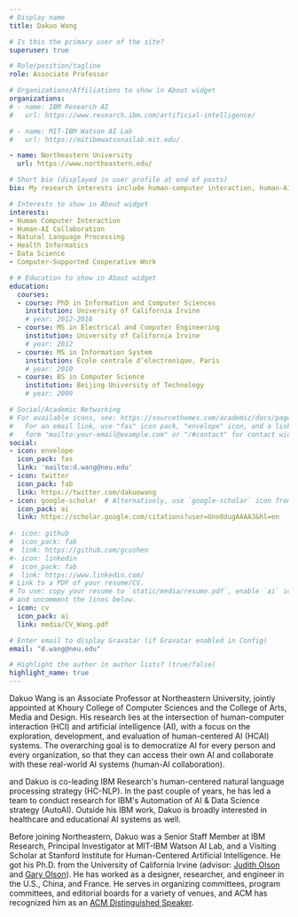 ```yaml
---
# Display name
title: Dakuo Wang

# Is this the primary user of the site?
superuser: true

# Role/position/tagline
role: Associate Professor

# Organizations/Affiliations to show in About widget
organizations:
# - name: IBM Research AI
#   url: https://www.research.ibm.com/artificial-intelligence/

# - name: MIT-IBM Watson AI Lab
#   url: https://mitibmwatsonailab.mit.edu/

- name: Northeastern University
  url: https://www.northeastern.edu/

# Short bio (displayed in user profile at end of posts)
bio: My research interests include human-computer interaction, human-AI collaboration, natural language processing, health informatics, data science, and computer-supported cooperative work.

# Interests to show in About widget
interests:
- Human Computer Interaction
- Human-AI Collaboration
- Natural Language Processing
- Health Informatics
- Data Science
- Computer-Supported Cooperative Work

# # Education to show in About widget
education:
  courses:
  - course: PhD in Information and Computer Sciences
    institution: University of California Irvine
    # year: 2012-2016
  - course: MS in Electrical and Computer Engineering
    institution: University of California Irvine
    # year: 2012
  - course: MS in Information System
    institution: École centrale d’électronique, Paris
    # year: 2010
  - course: BS in Computer Science
    institution: Beijing University of Technology
    # year: 2009

# Social/Academic Networking
# For available icons, see: https://sourcethemes.com/academic/docs/page-builder/#icons
#   For an email link, use "fas" icon pack, "envelope" icon, and a link in the
#   form "mailto:your-email@example.com" or "/#contact" for contact widget.
social:
- icon: envelope
  icon_pack: fas
  link: 'mailto:d.wang@neu.edu'
- icon: twitter
  icon_pack: fab
  link: https://twitter.com/dakuowang
- icon: google-scholar  # Alternatively, use `google-scholar` icon from `ai` icon pack
  icon_pack: ai
  link: https://scholar.google.com/citations?user=Uno8dugAAAAJ&hl=en
  
#- icon: github
#  icon_pack: fab
#  link: https://github.com/gcushen
#- icon: linkedin
#  icon_pack: fab
#  link: https://www.linkedin.com/
# Link to a PDF of your resume/CV.
# To use: copy your resume to `static/media/resume.pdf`, enable `ai` icons in `params.toml`, 
# and uncomment the lines below.
- icon: cv
  icon_pack: ai
  link: media/CV_Wang.pdf

# Enter email to display Gravatar (if Gravatar enabled in Config)
email: "d.wang@neu.edu"

# Highlight the author in author lists? (true/false)
highlight_name: true
---
```


Dakuo Wang is an Associate Professor at Northeastern University, jointly appointed at Khoury College of Computer Sciences and the College of Arts, Media and Design. His research lies at the intersection of human-computer interaction (HCI) and artificial intelligence (AI), with a focus on the exploration, development, and evaluation of human-centered AI (HCAI) systems. The overarching goal is to democratize AI for every person and every organization, so that they can access their own AI and collaborate with these real-world AI systems (human-AI collaboration).

 and Dakuo is co-leading IBM Research's human-centered natural language processing strategy (HC-NLP). In the past couple of years, he has led a team to conduct research for IBM's Automation of AI & Data Science strategy (AutoAI). Outside his IBM work, Dakuo is broadly interested in healthcare and educational AI systems as well.

Before joining Northeastern, Dakuo was a Senior Staff Member at IBM Research, Principal Investigator at MIT-IBM Watson AI Lab, and a Visiting Scholar at Stanford Institute for Human-Centered Artificial Intelligence. He got his Ph.D. from the University of California Irvine (advisor: [Judith Olson](https://en.wikipedia.org/wiki/Judith_S._Olson) and [Gary Olson](https://en.wikipedia.org/wiki/Gary_M._Olson)). He has worked as a designer, researcher, and engineer in the U.S., China, and France. He serves in organizing committees, program committees, and editorial boards for a variety of venues, and ACM has recognized him as an [ACM Distinguished Speaker](https://speakers.acm.org/speakers/wang_12069).

<!-- {{< icon name="download" pack="fas" >}} Download my {{< staticref "media/CV_Wang.pdf" "newtab" >}}resumé{{< /staticref >}}. -->

<!-- News:
- news 1
- news 2
- news 3 -->
